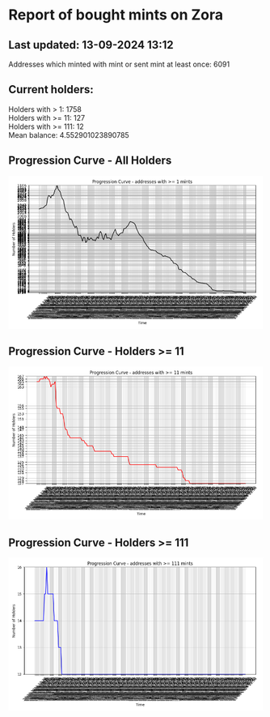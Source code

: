 # Report of bought mints on Zora
## Last updated: 13-09-2024 13:12
Addresses which minted with mint or sent mint at least once: 6091

## Current holders:
Holders with > 1: 1758  
Holders with >= 11: 127  
Holders with >= 111: 12  
Mean balance: 4.552901023890785  

## Progression Curve - All Holders
![addresses with >= 1 mint](progression_curve_all.png)
## Progression Curve - Holders >= 11
![addresses with >= 11 mints](progression_curve_gt_11.png)
## Progression Curve - Holders >= 111
![addresses with >= 111 mints](progression_curve_gt_111.png)
